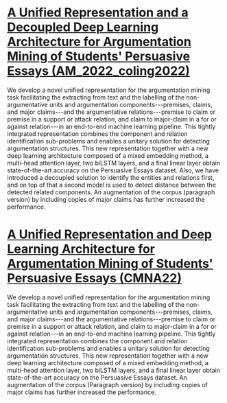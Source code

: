 # [A Unified Representation and a Decoupled Deep Learning Architecture for Argumentation Mining of Students' Persuasive Essays (AM_2022_coling2022)](https://aclanthology.org/2022.argmining-1.6/)
We develop a novel unified representation for the argumentation mining task facilitating the extracting from text and the labelling of the non-argumentative units and argumentation components---premises, claims, and major claims---and the argumentative relations---premise to claim or premise in a support or attack relation, and claim to major-claim in a for or against relation---in an end-to-end machine learning pipeline. This tightly integrated representation combines the component and relation identification sub-problems and enables a unitary solution for detecting argumentation structures. This new representation together with a new deep learning architecture composed of a mixed embedding method, a multi-head attention layer, two biLSTM layers, and a final linear layer obtain state-of-the-art accuracy on the Persuasive Essays dataset. Also, we have introduced a decoupled solution to identify the entities and relations first, and on top of that a second model is used to detect distance between the detected related components. An augmentation of the corpus (paragraph version) by including copies of major claims has further increased the performance.  

# [A Unified Representation and Deep Learning Architecture for Argumentation Mining of Students' Persuasive Essays (CMNA22)](http://ceur-ws.org/Vol-3205/paper10.pdf)
We develop a novel unified representation for the argumentation mining task facilitating the extracting from text and the labelling of the non-argumentative units and argumentation components---premises, claims, and major claims---and the argumentative relations---premise to claim or premise in a support or attack relation, and claim to major-claim in a for or against relation---in an end-to-end machine learning pipeline. This tightly integrated representation combines the component and relation identification sub-problems and enables a unitary solution for detecting argumentation structures. This new representation together with a new deep learning architecture composed of a mixed embedding method, a multi-head attention layer, two biLSTM layers, and a final linear layer obtain state-of-the-art accuracy on the Persuasive Essays dataset. An augmentation of the corpus (Paragraph version) by including copies of major claims has further increased the performance.


